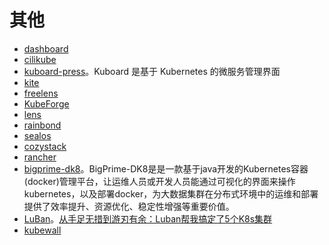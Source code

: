 # 其他

* [dashboard](https://github.com/kubernetes/dashboard)
* [cilikube](https://github.com/ciliverse/cilikube)
* [kuboard-press](https://github.com/eip-work/kuboard-press)。Kuboard 是基于 Kubernetes 的微服务管理界面
* [kite](https://github.com/zxh326/kite)
* [freelens](https://github.com/freelensapp/freelens)
* [KubeForge](https://github.com/kubenote/KubeForge)
* [lens](https://github.com/lensapp/lens)
* [rainbond](https://github.com/goodrain/rainbond)
* [sealos](https://github.com/labring/sealos)
* [cozystack](https://github.com/cozystack/cozystack)
* [rancher](https://github.com/rancher/rancher)
* [bigprime-dk8](https://gitee.com/bigprime/bigprime-dk8)。BigPrime-DK8是是一款基于java开发的Kubernetes容器(docker)管理平台，让运维人员或开发人员能通过可视化的界面来操作kubernetes，以及部署docker，为大数据集群在分布式环境中的运维和部署提供了效率提升、资源优化、稳定性增强等重要价值。
* [LuBan](https://github.com/dnsjia/luban)。[从手足无措到游刃有余：Luban帮我搞定了5个K8s集群](https://mp.weixin.qq.com/s/5NHB1b2Ebg3Iq5EyC7TIPg)
* [kubewall](https://github.com/kubewall/kubewall)

